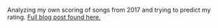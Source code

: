 Analyzing my own scoring of songs from 2017 and trying to predict my rating. 
[Full blog post found here.](https://www.ashleyajohn.com/blog/2018/1/8/through-the-headphone-predicting-my-liking-of-music-in-2017)

